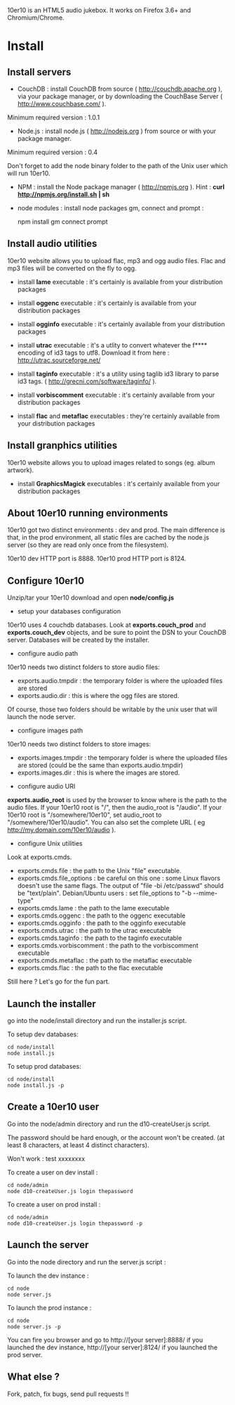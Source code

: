 10er10 is an HTML5 audio jukebox. It works on Firefox 3.6+ and Chromium/Chrome.

Install
=======

Install servers
---------------

* CouchDB : install CouchDB from source ( http://couchdb.apache.org ), via your package manager, or by downloading the CouchBase Server ( http://www.couchbase.com/ ).

Minimum required version : 1.0.1

* Node.js : install node.js ( http://nodejs.org ) from source or with your package manager.

Minimum required version : 0.4

Don't forget to add the node binary folder to the path of the Unix user which will run 10er10.

* NPM : install the Node package manager ( http://npmjs.org ). Hint : **curl http://npmjs.org/install.sh | sh**

* node modules : install node packages gm, connect and prompt :

    npm install gm connect prompt

Install audio utilities
-----------------------

10er10 website allows you to upload flac, mp3 and ogg audio files. Flac and mp3 files will be converted on the fly to ogg.

* install **lame** executable : it's certainly is available from your distribution packages

* install **oggenc** executable : it's certainly is available from your distribution packages

* install **ogginfo** executable : it's certainly available from your distribution packages

* install **utrac** executable : it's a utlity to convert whatever the f**** encoding of id3 tags to utf8. Download it from here : http://utrac.sourceforge.net/

* install **taginfo** executable : it's a utility using taglib id3 library to parse id3 tags. ( http://grecni.com/software/taginfo/ ).

* install **vorbiscomment** executable : it's certainly available from your distribution packages

* install **flac** and **metaflac** executables : they're certainly available from your distribution packages

Install granphics utilities
---------------------------

10er10 website allows you to upload images related to songs (eg. album artwork).

* install **GraphicsMagick** executables : it's certainly available from your distribution packages

About 10er10 running environments
---------------------------------

10er10 got two distinct environments : dev and prod. The main difference is that, in the prod environment, all static files are cached by the node.js server (so they are read only once from the filesystem).

10er10 dev HTTP port is 8888. 10er10 prod HTTP port is 8124.

Configure 10er10
----------------

Unzip/tar your 10er10 download and open **node/config.js** 

* setup your databases configuration

10er10 uses 4 couchdb databases. Look at **exports.couch_prod** and **exports.couch_dev** objects, and be sure to point the DSN to your CouchDB server. Databases will be created by the installer.

* configure audio path

10er10 needs two distinct folders to store audio files: 


- exports.audio.tmpdir : the temporary folder is where the uploaded files are stored
- exports.audio.dir : this is where the ogg files are stored. 

Of course, those two folders should be writable by the unix user that will launch the node server.

* configure images path

10er10 needs two distinct folders to store images:

- exports.images.tmpdir : the temporary folder is where the uploaded files are stored (could be the same than exports.audio.tmpdir)
- exports.images.dir : this is where the images are stored. 


* configure audio URI

**exports.audio_root** is used by the browser to know where is the path to the audio files. If your 10er10 root is "/", then the audio_root is "/audio". If your 10er10 root is "/somewhere/10er10", set audio_root to "/somewhere/10er10/audio". You can also set the complete URL ( eg http://my.domain.com/10er10/audio ).


* configure Unix utilities

Look at exports.cmds.

- exports.cmds.file : the path to the Unix "file" executable.
- exports.cmds.file_options : be careful on this one : some Linux flavors doesn't use the same flags. The output of "file -bi /etc/passwd" should be "text/plain". Debian/Ubuntu users : set file_options to "-b --mime-type"
- exports.cmds.lame : the path to the lame executable
- exports.cmds.oggenc : the path to the oggenc executable
- exports.cmds.ogginfo : the path to the ogginfo executable
- exports.cmds.utrac : the path to the utrac executable
- exports.cmds.taginfo : the path to the taginfo executable
- exports.cmds.vorbiscomment : the path to the vorbiscomment executable
- exports.cmds.metaflac : the path to the metaflac executable
- exports.cmds.flac : the path to the flac executable

Still here ? Let's go for the fun part.
 
Launch the installer
--------------------

go into the node/install directory and run the installer.js script.

To setup dev databases:

    cd node/install
    node install.js

To setup prod databases:

    cd node/install
    node install.js -p


Create a 10er10 user
--------------------

Go into the node/admin directory and run the d10-createUser.js script.

The password should be hard enough, or the account won't be created. (at least 8 characters, at least 4 distinct characters).

Won't work :
    test
    xxxxxxxx



To create a user on dev install :

    cd node/admin
    node d10-createUser.js login thepassword

To create a user on prod install :

    cd node/admin
    node d10-createUser.js login thepassword -p

Launch the server
-----------------

Go into the node directory and run the server.js script :

To launch the dev instance :

    cd node
    node server.js

To launch the prod instance :

    cd node
    node server.js -p


You can fire you browser and go to http://[your server]:8888/ if you launched the dev instance, http://[your server]:8124/ if you launched the prod server.

What else ?
-----------

Fork, patch, fix bugs, send pull requests !!
